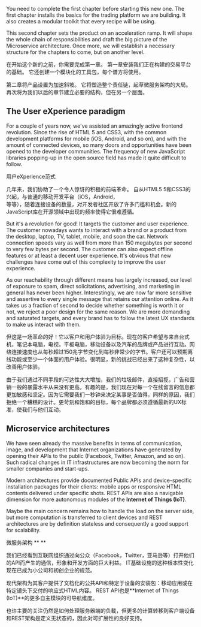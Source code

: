 You need to complete the first chapter before starting this new one. The first chapter installs the basics for the trading platform we are building. It also creates a modular toolkit that every recipe will be using.

This second chapter sets the product on an acceleration ramp. It will shape the whole chain of responsibilities and draft the big picture of the Microservice architecture. Once more, we will establish a necessary structure for the chapters to come, but on another level.

在开始这个新的之前，你需要完成第一章。 第一章安装我们正在构建的交易平台的基础。 它还创建一个模块化的工具包，每个谱方将使用。

第二章将产品设置为加速斜坡。 它将塑造整个责任链，起草微服务架构的大局。 再次将为我们以后的章节建立必要的结构，但在另一个层面。

## The User eXperience paradigm    

For a couple of years now, we've assisted an amazingly active frontend revolution. Since the rise of HTML 5 and CSS3, with the common development platforms for mobile \(iOS, Android, and so on\), and with the amount of connected devices, so many doors and opportunities have been opened to the developer communities. The frequency of new JavaScript libraries popping-up in the open source field has made it quite difficult to follow.

用户eXperience范式

几年来，我们协助了一个令人惊讶的积极的前端革命。 自从HTML5 5和CSS3的兴起，与普通的移动开发平台（iOS，Android，  
等等），随着连接设备的数量，对开发者社区开放了许多门槛和机会。新的JavaScript库在开源领域中出现的频率使得它很难遵循。

But it's a revolution for good! It targets the customer and user experience. The customer nowadays wants to interact with a brand or a product from the desktop, laptop, TV, tablet, mobile, and soon the car. Network connection speeds vary as well from more than 150 megabytes per second to very few bytes per second. The customer can also expect offline features or at least a decent user experience. It's obvious that new challenges have come out of this complexity to improve the user experience.

As our reachability through different means has largely increased, our level of exposure to spam, direct solicitations, advertising, and marketing in general has never been higher. Interestingly, we are now far more sensitive and assertive to every single message that retains our attention online. As it takes us a fraction of second to decide whether something is worth it or not, we reject a poor design for the same reason. We are more demanding and saturated targets, and every brand has to follow the latest UX standards to make us interact with them.

但这是一场革命的好！它以客户和用户体验为目标。现在的客户希望与来自台式机，笔记本电脑，电视，平板电脑，移动设备以及汽车的品牌或产品进行互动。网络连接速度也从每秒超过150兆字节变化到每秒非常少的字节。客户还可以预期离线功能或至少一个体面的用户体验。很明显，新的挑战已经出来了这种复杂性，以改善用户体验。

由于我们通过不同手段的可达性大大增加，我们的垃圾邮件，直接招揽，广告和营销一般的暴露水平从来没有更高。有趣的是，我们现在对每一个在线留言的信息都更加敏感和坚定。因为它需要我们一秒钟来决定某事是否值得，同样的原因，我们拒绝一个糟糕的设计。更苛刻和饱和的目标，每个品牌都必须遵循最新的UX标准，使我们与他们互动。

## Microservice architectures    

We have seen already the massive benefits in terms of communication, image, and development that Internet organizations have generated by opening their APIs to the public \(Facebook, Twitter, Amazon, and so on\). Such radical changes in IT infrastructures are now becoming the norm for smaller companies and start-ups.

Modern architectures provide documented Public APIs and device-specific installation packages for their clients: mobile apps or responsive HTML contents delivered under specific shots. REST APIs are also a navigable dimension for more autonomous modules of the **Internet of Things \(IoT\)**.

Maybe the main concern remains how to handle the load on the server side, but more computation is transferred to client devices and REST architectures are by definition stateless and consequently a good support for scalability.

微服务架构 **   **

我们已经看到互联网组织通过向公众（Facebook，Twitter，亚马逊等）打开他们的API而产生的通信，形象和开发方面的巨大利益。 IT基础设施的这种根本性变化现在已成为小公司和初创企业的规范。

现代架构为其客户提供了文档化的公共API和特定于设备的安装包：移动应用或在特定镜头下交付的响应式HTML内容。 REST API也是**Internet of Things \(IoT\)**的更多自主模块的可导航维度。

也许主要的关注仍然是如何处理服务器端的负载，但更多的计算转移到客户端设备和REST架构是定义无状态的，因此对可扩展性的良好支持。

